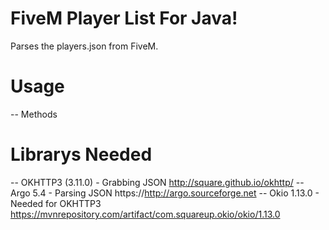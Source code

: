 # FiveM Player List For Java!
Parses the players.json from FiveM.

# Usage
-- Methods


# Librarys Needed
-- OKHTTP3 (3.11.0) - Grabbing JSON
http://square.github.io/okhttp/
-- Argo 5.4 - Parsing JSON
https://http://argo.sourceforge.net
-- Okio 1.13.0 - Needed for OKHTTP3
https://mvnrepository.com/artifact/com.squareup.okio/okio/1.13.0
